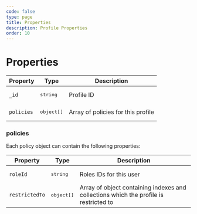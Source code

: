```yaml
---
code: false
type: page
title: Properties
description: Profile Properties
order: 10
---
```


# Properties

| Property | Type | Description |
|--- |--- |--- |
| `_id` | <pre>string</pre> | Profile ID |
| `policies` | <pre>object[]</pre> | Array of policies for this profile |

### policies

Each policy object can contain the following properties:

| Property | Type | Description |
|--- |--- |--- |
| `roleId` | <pre>string</pre> | Roles IDs for this user |
| `restrictedTo` | <pre>object[]</pre> | Array of object containing indexes and collections which the profile is restricted to |

